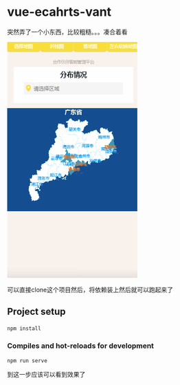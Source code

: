 # vue-ecahrts-vant

突然弄了一个小东西，比较粗糙。。。凑合着看

![show](gif.gif)

可以直接clone这个项目然后，将依赖装上然后就可以跑起来了
## Project setup
```
npm install
```

### Compiles and hot-reloads for development
```
npm run serve
```
到这一步应该可以看到效果了

